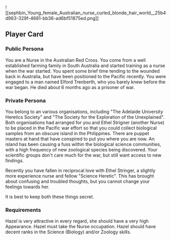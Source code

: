 ![[sephbin_Young_female_Australian_nurse_curled_blonde_hair_world__25b4d983-329f-4681-bb36-ad6bf51875ed.png]]

## Player Card
### Public Persona
You are a Nurse in the Australian Red Cross. You come from a well established farming family in South Australia and started training as a nurse when the war started. You spent some brief time tending to the wounded back in Australia, but have been positioned to the Pacific recently. You were engaged to a man named Elford Trenberth, who you barely knew before the war began. He died about 6 months ago as a prisoner of war.
### Private Persona
You belong to an various organisations, including "The Adelaide University Heretics Society" and "The Society for the Exploration of the Unexplained". Both organisations had arranged for you and Ethel Strigner (another Nurse) to be placed in the Pacific war effort so that you could collect biological samples from an obscure island in the Philippines.
There are puppet masters at hand that have conspired to put you where you are now. 
An island has been causing a fuss within the biological science communities, with a high frequency of new zoological species being discovered. Your scientific groups don't care much for the war, but still want access to new findings.

Recently you have fallen in reciprocal love with Ethel Stringer, a slightly more experience nurse and fellow "Science Heretic". This has brought about confusing and troubled thoughts, but you cannot change your feelings towards her.

It is best to keep both these things secret.
### Requirements
Hazel is very attractive in every regard, she should have a very high Appearance.
Hazel must take the Nurse occupation.
Hazel should have decent ranks in the Science (Biology) and/or Zoology skills.